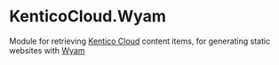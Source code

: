 # KenticoCloud.Wyam
Module for retrieving [Kentico Cloud](https://kenticocloud.com) content items, for generating static websites with [Wyam](https://wyam.io)
